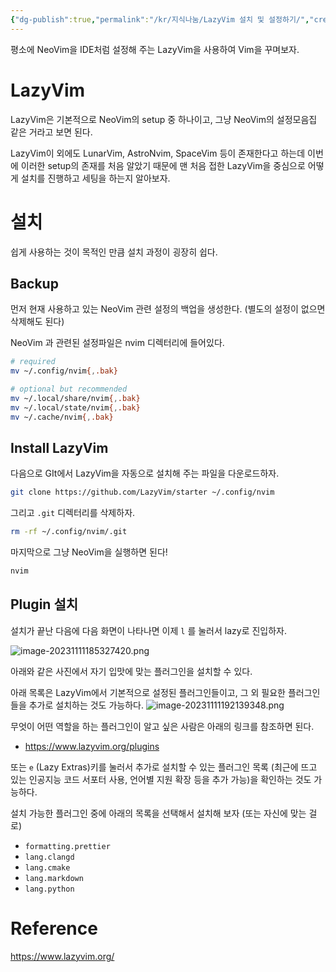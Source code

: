 ```yaml
---
{"dg-publish":true,"permalink":"/kr/지식나눔/LazyVim 설치 및 설정하기/","created":"2023-11-11"}
---
```





평소에 NeoVim을 IDE처럼 설정해 주는 LazyVim을 사용하여 Vim을 꾸며보자.

# LazyVim
LazyVim은 기본적으로 NeoVim의 setup 중 하나이고, 그냥 NeoVim의 설정모음집 같은 거라고 보면 된다.

LazyVim이 외에도 LunarVim, AstroNvim, SpaceVim 등이 존재한다고 하는데 이번에 이러한 setup의 존재를 처음 알았기 때문에 맨 처음 접한 LazyVim을 중심으로 어떻게 설치를 진행하고 세팅을 하는지 알아보자.

# 설치
쉽게 사용하는 것이 목적인 만큼 설치 과정이 굉장히 쉽다.
## Backup
먼저 현재 사용하고 있는 NeoVim 관련 설정의 백업을 생성한다. (별도의 설정이 없으면 삭제해도 된다)

NeoVim 과 관련된 설정파일은 nvim 디렉터리에 들어있다.
```bash
# required
mv ~/.config/nvim{,.bak}

# optional but recommended
mv ~/.local/share/nvim{,.bak}
mv ~/.local/state/nvim{,.bak}
mv ~/.cache/nvim{,.bak}
```

## Install LazyVim
다음으로 GIt에서 LazyVim을 자동으로 설치해 주는 파일을 다운로드하자.

```bash
git clone https://github.com/LazyVim/starter ~/.config/nvim
```
그리고 `.git` 디렉터리를 삭제하자.

```bash
rm -rf ~/.config/nvim/.git
```
마지막으로 그냥 NeoVim을 실행하면 된다!

```bash
nvim
```

## Plugin 설치
설치가 끝난 다음에 다음 화면이 나타나면 이제 `l` 를 눌러서 lazy로 진입하자.

![image-20231111185327420.png](/img/user/kr/%EC%A7%80%EC%8B%9D%EB%82%98%EB%88%94/assets/LazyVim%20%EC%84%A4%EC%B9%98%20%EB%B0%8F%20%EC%84%A4%EC%A0%95%ED%95%98%EA%B8%B0/image-20231111185327420.png)

아래와 같은 사진에서 자기 입맛에 맞는 플러그인을 설치할 수 있다.

아래 목록은 LazyVim에서 기본적으로 설정된 플러그인들이고, 그 외 필요한 플러그인들을 추가로 설치하는 것도 가능하다.
![image-20231111192139348.png](/img/user/kr/%EC%A7%80%EC%8B%9D%EB%82%98%EB%88%94/assets/LazyVim%20%EC%84%A4%EC%B9%98%20%EB%B0%8F%20%EC%84%A4%EC%A0%95%ED%95%98%EA%B8%B0/image-20231111192139348.png)

무엇이 어떤 역할을 하는 플러그인이 알고 싶은 사람은 아래의 링크를 참조하면 된다.

- https://www.lazyvim.org/plugins

또는 `e` (Lazy Extras)키를 눌러서 추가로 설치할 수 있는 플러그인 목록 (최근에 뜨고 있는 인공지능 코드 서포터 사용, 언어별 지원 확장 등을 추가 가능)을 확인하는 것도 가능하다.

설치 가능한 플러그인 중에 아래의 목록을 선택해서 설치해 보자 (또는 자신에 맞는 걸로)

- `formatting.prettier`
- `lang.clangd`
- `lang.cmake`
- `lang.markdown`
- `lang.python`
# Reference
https://www.lazyvim.org/
